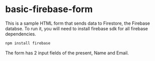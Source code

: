 # basic-firebase-form
This is a sample HTML form that sends data to Firestore, the Firebase databse.
To run it, you will need to install firebase sdk for all firebase dependencies.

```bash
npm install firebase
```
The form has 2 input fields of the present, Name and Email.
